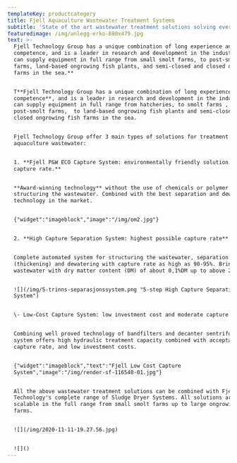 ```yaml
---
templateKey: productcategory
title: Fjell Aquaculture Wastewater Treatment Systems
subtitle: 'State of the art wastewater treatment solutions solving every customer need.  '
featuredimage: /img/anlegg-erko-880x479.jpg
text: >-
  Fjell Technology Group has a unique combination of long experience and high
  competence, and is a leader in research and development in the industry. **We
  can supply equipment in full range from small smolt farms, to post-smolt
  farms, land-based ongrowing fish plants, and semi-closed and closed ongrowing
  farms in the sea.**


  T**Fjell Technology Group has a unique combination of long experience and high
  competence**, and is a leader in research and development in the industry. We
  can supply equipment in full range from hatcheries, to smolt farms , to
  post-smolt farms,  to land-based ongrowing fish plants and semi-closed and
  closed ongrowing fish farms in the sea.


  Fjell Technology Group offer 3 main types of solutions for treatment of
  aquaculture wastewater: 


  1. **Fjell P&W ECO Capture System: environmentally friendly solution with high
  capture rate.**


  **Award-winning technology** without the use of chemicals or polymer for
  structuring the wastewater. Combined with the best separation and dewatering
  technology in the market.


  {"widget":"imageblock","image":"/img/om2.jpg"}


  2. **High Capture Separation System: highest possible capture rate**


  Complete automated system for structuring the wastewater, separation
  (thickening) and dewatering with capture rate as high as 90-95%. Brings
  wastewater with dry matter content (DM) of about 0,1%DM up to above 20% DM. 


  ![](/img/5-trinns-separasjonssystem.png "5-step High Capture Separation
  System")


  \- Low-Cost Capture System: low investment cost and moderate capture rate


  Combining well proved technology of bandfilters and decanter sentrifuges. This
  system offers high hydraulic treatment capacity combined with acceptable
  capture rate, and low investment costs.


  {"widget":"imageblock","text":"Fjell Low Cost Capture
  System","image":"/img/render-sf-116540-01.jpg"}


  All the above wastewater treatment solutions can be combined with Fjell
  Technology's complete range of Sludge Dryer Systems. All solutions are
  scalable in the full range from small smolt farms up to large ongrowing fish
  farms.


  ![](/img/2020-11-11-19.27.56.jpg)


  ![]()
---
```


